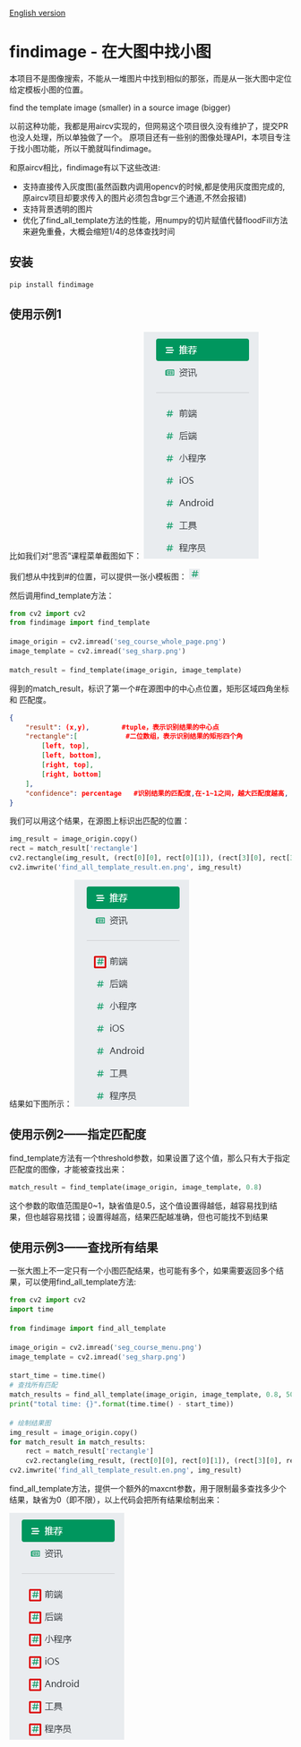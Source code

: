 [English version](README.en.md)

# findimage - 在大图中找小图
本项目不是图像搜索，不能从一堆图片中找到相似的那张，而是从一张大图中定位给定模板小图的位置。

find the template image (smaller) in a source image (bigger)

以前这种功能，我都是用aircv实现的，但网易这个项目很久没有维护了，提交PR也没人处理，所以单独做了一个。
原项目还有一些别的图像处理API，本项目专注于找小图功能，所以干脆就叫findimage。

和原aircv相比，findimage有以下这些改进:
* 支持直接传入灰度图(虽然函数内调用opencv的时候,都是使用灰度图完成的,原aircv项目却要求传入的图片必须包含bgr三个通道,不然会报错)
* 支持背景透明的图片
* 优化了find_all_template方法的性能，用numpy的切片赋值代替floodFill方法来避免重叠，大概会缩短1/4的总体查找时间


## 安装
```shell
pip install findimage
```

## 使用示例1
比如我们对“思否”课程菜单截图如下：
![思否课程菜单-标准](https://github.com/songofhawk/findimage/raw/main/image/seg_course_menu.png)

我们想从中找到#的位置，可以提供一张小模板图：
![思否课程菜单-标准](https://github.com/songofhawk/findimage/raw/main/image/seg_sharp.png)

然后调用find_template方法：

```python
from cv2 import cv2
from findimage import find_template

image_origin = cv2.imread('seg_course_whole_page.png')
image_template = cv2.imread('seg_sharp.png')

match_result = find_template(image_origin, image_template)
```

得到的match_result，标识了第一个#在源图中的中心点位置，矩形区域四角坐标 和 匹配度。

```json
{
    "result": (x,y),        #tuple，表示识别结果的中心点
    "rectangle":[            #二位数组，表示识别结果的矩形四个角
        [left, top],
        [left, bottom],
        [right, top],
        [right, bottom]
    ],
    "confidence": percentage   #识别结果的匹配度,在-1~1之间，越大匹配度越高, 如果为1，表示按像素严格匹配
}
```

我们可以用这个结果，在源图上标识出匹配的位置：
```python
img_result = image_origin.copy()
rect = match_result['rectangle']
cv2.rectangle(img_result, (rect[0][0], rect[0][1]), (rect[3][0], rect[3][1]), (0, 0, 220), 2)
cv2.imwrite('find_all_template_result.en.png', img_result)
```

结果如下图所示：
![find_template匹配结果](https://github.com/songofhawk/findimage/raw/main/image/find_template_result.png)

## 使用示例2——指定匹配度
find_template方法有一个threshold参数，如果设置了这个值，那么只有大于指定匹配度的图像，才能被查找出来：
```python
match_result = find_template(image_origin, image_template, 0.8)
```
这个参数的取值范围是0~1，缺省值是0.5，这个值设置得越低，越容易找到结果，但也越容易找错；设置得越高，结果匹配越准确，但也可能找不到结果

## 使用示例3——查找所有结果
一张大图上不一定只有一个小图匹配结果，也可能有多个，如果需要返回多个结果，可以使用find_all_template方法:
```python
from cv2 import cv2
import time

from findimage import find_all_template

image_origin = cv2.imread('seg_course_menu.png')
image_template = cv2.imread('seg_sharp.png')

start_time = time.time()
# 查找所有匹配
match_results = find_all_template(image_origin, image_template, 0.8, 50)
print("total time: {}".format(time.time() - start_time))

# 绘制结果图
img_result = image_origin.copy()
for match_result in match_results:
    rect = match_result['rectangle']
    cv2.rectangle(img_result, (rect[0][0], rect[0][1]), (rect[3][0], rect[3][1]), (0, 0, 220), 2)
cv2.imwrite('find_all_template_result.en.png', img_result)
```
find_all_template方法，提供一个额外的maxcnt参数，用于限制最多查找多少个结果，缺省为0（即不限），以上代码会把所有结果绘制出来：

![find_all_template匹配结果](https://github.com/songofhawk/findimage/raw/main/image/find_all_template_result.png)
